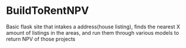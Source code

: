 # BuildToRentNPV
Basic flask site that intakes a address(house listing), finds the nearest X amount of listings in the areas, and run them through various models to return NPV of those projects
